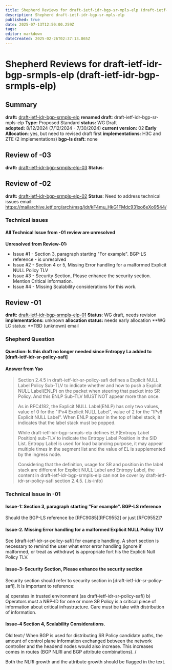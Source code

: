```yaml
---
title: Shepherd Reviews for draft-ietf-idr-bgp-sr-mpls-elp (draft-ietf-idr-bgp-srmpls-elp)
description: Shepherd draft-ietf-idr-bgp-sr-mpls-elp
published: true
date: 2025-07-13T12:50:00.259Z
tags: 
editor: markdown
dateCreated: 2025-02-26T02:37:13.865Z
---
```


# Shepherd Reviews for draft-ietf-idr-bgp-srmpls-elp (draft-ietf-idr-bgp-srmpls-elp)

## Summary 
**draft:**  [draft-ietf-idr-bgp-srmpls-elp](https://datatracker.ietf.org/doc/html/draft-ietf-idr-bgp-srmpls-elp)
**renamed draft**: draft-ietf-idr-bgp-sr-mpls-elp
**Type:** Proposed Standard 
**status:** WG Draft  
**adopted:**  8/12/2024 (7/12/2024 - 7/30/2024) 
**current version:** 02
**Early Allocation**: yes, but need to revised draft first 
**implementations:** H3C and ZTE (2 implementations) 
**bgp-ls draft:** none


## Review of -03 
**draft:** [draft-ietf-idr-bgp-srmpls-elp-03](https://datatracker.ietf.org/doc/html/draft-ietf-idr-bgp-srmpls-elp-03)
**Status**: 
 


## Review of -02
**draft:** [draft-ietf-idr-bgp-srmpls-elp-02](https://datatracker.ietf.org/doc/html/draft-ietf-idr-bgp-srmpls-elp-02)
**Status**: Need to address technical issues 
email: https://mailarchive.ietf.org/arch/msg/idr/kF4mu_HkG1FMdc931xo6eXo9544/

### Technical issues 

#### All Technical Issue from -01 review are unresolved

**Unresolved from Review-01:** 
- Issue #1 - Section 3, paragraph starting "For example". BGP-LS reference - is unresolved 
- Issue #2 - Section 4 or 5, Missing Error handling for a malformed Explicit NULL Policy TLV 
- Issue #3 -  Security Section, Please enhance the security section. Mention Critical information. 
- Issue #4 - Missing Scalability considerations for this work. 


## Review -01 
**draft:** [draft-ietf-idr-bgp-srmpls-elp-01](https://datatracker.ietf.org/doc/html/draft-ietf-idr-bgp-srmpls-elp-01)
**Status**: WG draft, needs revision 
**implementations:** unknown 
**allocation status:** needs early allocation 
**WG LC status: **TBD (unknown)
email

### Shepherd Question

#### Question:  Is this draft no longer needed since Entropyy La added to [draft-ietf-idr-sr-policy-safi]
 
#### Answer from Yao 
> Section 2.4.5 in draft-ietf-idr-sr-policy-safi defines a Explicit NULL Label Policy Sub-TLV to indicate whether and how to push a Explicit NULL Label(ENLP) on the packet when steering that packet into SR Policy. And this ENLP Sub-TLV MUST NOT appear more than once.
> 
> As in RFC4182, the Explicit NULL Label(ENLP) has only two values, value of 0 for the "IPv4 Explicit NULL Label", value of 2 for the "IPv6 Explicit NULL Label". When ENLP appear in the top of label stack, it indicates that the label stack must be popped.
> 
> While draft-ietf-idr-bgp-srmpls-elp defines  ELP(Entropy Label Position) sub-TLV to indicate the Entropy Label Position in the SID List. Entropy Label is used for load balancing purpose, it may appear multiple times in the segment list and the value of EL is supplemented by the ingress node.
> 
> Considering that the definition, usage for SR and position in the label stack are different for Explicit NULL Label and Entropy Label,  the content in draft-ietf-idr-bgp-srmpls-elp can not be cover by draft-ietf-idr-sr-policy-safi section 2.4.5.
> {.is-info}


### Technical Issue in -01  

#### Issue-1:  Section 3, paragraph starting "For example". BGP-LS reference

Should the BGP-LS reference be [RFC9085][RFC9552] or just [RFC9552]? 


#### Issue-2. Missing Error handling for a malformed Explicit NULL Policy TLV 

See [draft-ietf-idr-sr-policy-safi] for example handling.  A short section is necessary 
to remind the user what error error handling (ignore if malformed, or 
treat as withdraw) is appropriate fort his the Explicti Null Policy TLV. 

#### Issue-3: Security Section, Please enhance the security section 
Security section should refer to security section in 
[draft-ietf-idr-sr-policy-safi]. It is important to reference:

a) operates in trusted environment (as draft-ietf-idr-sr-policy-safi)
b) Operators must a NRP-ID for one or more SR Policy is a critical piece of 
information about critical infrastructure.  Care must be take 
with distribution of information.   
   
  
#### Issue-4 Section 4, Scalability Considerations. 

Old text:/ When BGP is
   used for distributing SR Policy candidate paths, the amount of
   control plane information exchanged between the network controller
   and the headend nodes would also increase. This increases comes in 
   routes (BGP NLRI and BGP attribute combinations). / 
   
 Both the NLRI growth and the attribute growth should be flagged in the text. 


